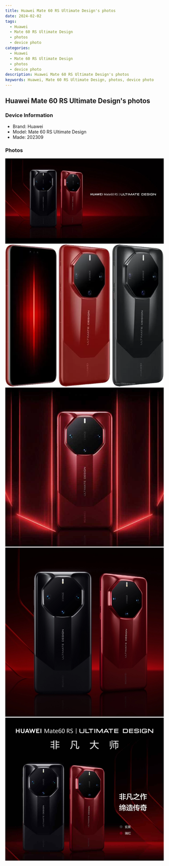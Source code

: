 ```yaml
---
title: Huawei Mate 60 RS Ultimate Design's photos
date: 2024-02-02
tags: 
  - Huawei
  - Mate 60 RS Ultimate Design
  - photos
  - device photo
categories: 
  - Huawei
  - Mate 60 RS Ultimate Design
  - photos
  - device photo
description: Huawei Mate 60 RS Ultimate Design's photos
keywords: Huawei, Mate 60 RS Ultimate Design, photos, device photo
---
```


## Huawei Mate 60 RS Ultimate Design's photos

### Device Information

- Brand: Huawei
- Model: Mate 60 RS Ultimate Design
- Made: 202309

### Photos

![/images/best-assets/devices/huawei/huawei-mate-60-rs-ultimate-design/1.jpg](/images/best-assets/devices/huawei/huawei-mate-60-rs-ultimate-design/1.jpg)
![/images/best-assets/devices/huawei/huawei-mate-60-rs-ultimate-design/2.jpg](/images/best-assets/devices/huawei/huawei-mate-60-rs-ultimate-design/2.jpg)
![/images/best-assets/devices/huawei/huawei-mate-60-rs-ultimate-design/3.jpg](/images/best-assets/devices/huawei/huawei-mate-60-rs-ultimate-design/3.jpg)
![/images/best-assets/devices/huawei/huawei-mate-60-rs-ultimate-design/4.jpg](/images/best-assets/devices/huawei/huawei-mate-60-rs-ultimate-design/4.jpg)
![/images/best-assets/devices/huawei/huawei-mate-60-rs-ultimate-design/5.jpg](/images/best-assets/devices/huawei/huawei-mate-60-rs-ultimate-design/5.jpg)
